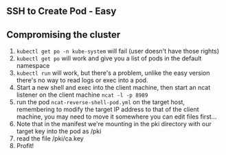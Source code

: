 ## SSH to Create Pod - Easy

## Compromising the cluster

1. `kubectl get po -n kube-system` will fail (user doesn't have those rights)
2. `kubectl get po` will work and give you a list of pods in the default namespace
3. `kubectl run` will work, but there's a problem, unlike the easy version there's no way to read logs or exec into a pod.
4. Start a new shell and exec into the client machine, then start an ncat listener on the client machine `ncat -l -p 8989`
5. run the pod `ncat-reverse-shell-pod.yml` on the target host, remembering to modify the target IP address to that of the client machine, you may need to move it somewhere you can edit files first...
6. Note that in the manifest we're mounting in the pki directory with our target key into the pod as /pki
7. read the file /pki/ca.key
8. Profit!